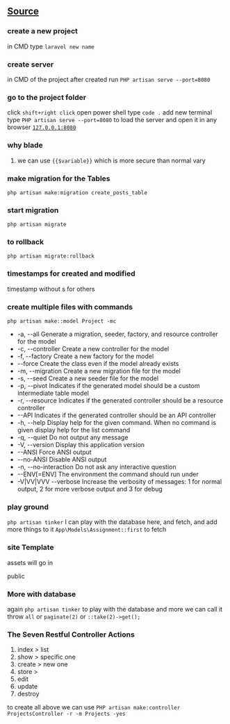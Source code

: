 ## [Source](https://laracasts.com/series/laravel-6-from-scratch)

### create a new project 

in CMD type `laravel new name`

### create server
in CMD of the project after created run `PHP artisan serve --port=8080`

### go to the project folder 
click `shift+right click`
open power shell
type `code .`
add new terminal 
type `PHP artisan serve --port=8080` to load the server and open it in any browser [`127.0.0.1:8080`](http://127.0.0.1:8080)

### why blade 
1. we can use `{{$variable}}` which is more secure than normal vary

### make migration for the Tables 
`php artisan make:migration create_posts_table`

### start migration
`php artisan migrate`

### to rollback
`php artisan migrate:rollback`

### timestamps for created and modified 
timestamp without s for others

### create multiple files with commands 
`php artisan make::model Project -mc`
* -a, --all             Generate a migration, seeder, factory, and resource controller for the model
* -c, --controller      Create a new controller for the model
* -f, --factory         Create a new factory for the model
* --force           Create the class even if the model already exists
* -m, --migration       Create a new migration file for the model
* -s, --seed            Create a new seeder file for the model
* -p, --pivot           Indicates if the generated model should be a custom intermediate table model
* -r, --resource        Indicates if the generated controller should be a resource controller
* --API             Indicates if the generated controller should be an API controller
* -h, --help            Display help for the given command. When no command is given display help for the list command
* -q, --quiet           Do not output any message
* -V, --version         Display this application version
* --ANSI            Force ANSI output
* --no-ANSI         Disable ANSI output
* -n, --no-interaction  Do not ask any interactive question
* --ENV[=ENV]       The environment the command should run under
* -V|VV|VVV --verbose  Increase the verbosity of messages: 1 for normal output, 2 for more verbose output and 3 for debug

### play ground
`php artisan tinker`
I can play with the database here, and fetch, and add more things to it 
`App\Models\Assignment::first` to fetch 

### site Template
assets will go in 

public 


### More with database 
again `php artisan tinker` to play with the database 
and more we can call it throw 
`all` or `paginate(2)` or `::take(2)->get();`

### The Seven Restful Controller Actions
1. index > list
2. show > specific one 
3. create > new one 
4. store >
5. edit
6. update
7. destroy

to create all above we can use 
`PHP artisan make:controller ProjectsController -r -m Projects -yes`
